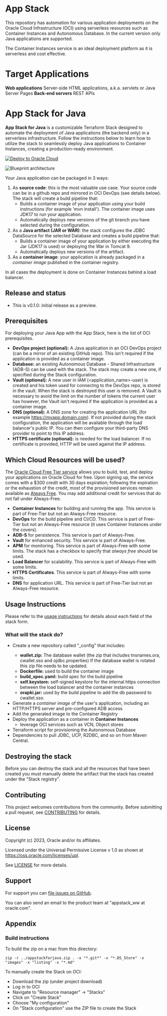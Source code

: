 App Stack
=========

This repository has automation for various application deployments on the Oracle Cloud Infrastructure (OCI) using serverless resources such as Container Instances and Autonomous Database. In the current version only Java applications are supported. 

The Container Instances service is an ideal deployment platform as it is serverless and cost effective.
# Target Applications

**Web applications** Server-side HTML applications, a.k.a. servlets or Java Server Pages
**Back-end servers** REST APIs
# App Stack for Java

**App Stack for Java** is a customizable Terraform Stack designed to automate the deployment of Java applications (the backend only) in a serverless infrastructure. Follow the instructions below to learn how to utilize the stack to seamlessly deploy Java applications to Container Instances, creating a production-ready environment.

[![Deploy to Oracle Cloud](https://oci-resourcemanager-plugin.plugins.oci.oraclecloud.com/latest/deploy-to-oracle-cloud.svg)](https://cloud.oracle.com/resourcemanager/stacks/create?zipUrl=https://github.com/oracle-quickstart/appstack/releases/download/v0.1.1/appstackforjava.zip) 

![Blueprint architecture](https://github.com/oracle-quickstart/appstack/blob/main/images/blueprintarchitecture.svg)

Your Java application can be packaged in 3 ways:
1. As **source code**: this is the most valuable use case. Your source code can be in a github repo and mirrored in OCI DevOps (see details below). The stack will create a build pipeline that:
    - Builds a container image of your application using your build instructions (for example 'mvn install'). The container image uses JDK17 to run your application.
    - Automatically deploys new versions of the git branch you have selected during the configuration.
2. As a **Java artifact (JAR or WAR)**: the stack configures the JDBC DataSource for the selected Database and creates a build pipeline that:
    - Builds a container image of your application by either executing the Jar (JDK17 is used) or deploying the War in Tomcat 9.
    - Automatically deploys new versions of the artifact.
3. As a  **container image**: your application is already packaged in a *container image* published in the container registry.

In all cases the deployment is done on Container Instances behind a load balancer.

## Release and status
 - This is v0.1.0: initial release as a preview.

## Prerequisites

For deploying your Java App with the App Stack, here is the list of OCI prerequisites.

- **DevOps project (optional):** A Java application in an OCI DevOps project (can be a mirror of an existing GitHub repo). This isn't required if the application is provided as a container image.
- **Database:** an existing Autonomous Database  - Shared Infrastructure (ADB-S) can be used with the stack. The stack may create a new one, if specified during the Stack configuration. 
- **Vault (optional):** A new user in IAM (<application_name>-user) is created and his token used for connectng to the DevOps repo, is stored in the vault. When the stack is destroyed this user is removed. A Vault is necessary to avoid the limit on the number of tokens the current user has however, the Vault isn't required if the application is provided as a container image.
- **DNS (optional):** A DNS zone for creating the application URL (for example https://myapp.domain.com). If not provided during the stack configuration, the application will be available through the load balancer's public IP. You can then configure your third-party DNS provider to point to this IP address.
- **HTTPS certificate (optional):** is needed for the load balancer. If no certificate is provided, HTTP will be used against the IP address.


## Which Cloud Resources will be used?

The [Oracle Cloud Free Tier service](https://www.oracle.com/cloud/free/) allows you to  build, test, and deploy your applications on Oracle Cloud for free. Upon signing up, the service comes with a $300 credit with 30 days expiration; following the expiration or the exhaustion of the credit, most of the provisioned services remain available  as [Always Free](https://www.oracle.com/cloud/free/#always-free). You may add additional credit for services that do not fall under Always-Free.
- **Container Instances** for building and running  the app. This service is part of Free-Tier but not an Always-Free resource. 
- **DevOps** for the build pipeline and CI/CD. This service is part of Free-Tier but not an Always-Free resource (it uses Container Instances under the covers).
- **ADB-S** for persistence. This service is part of Always-Free. 
- **Vault** for enhanced security. This service is part of Always-Free. 
- **APM** for monitoring. This service is part of Always-Free with some limits. The stack has a checkbox to specify that *always free* should be used.
- **Load Balancer** for scalability.  This service is part of Always-Free with some limits.
- **HTTPS Certificates**. This service is part of Always-Free with some limits. 
- **DNS** for application URL. This service is part of Free-Tier but not an Always-Free resource. 


## Usage Instructions

Please refer to the [usage instructions](./usage_instructions.md) for details about each field of the stack form.

### What will the stack do?

 - Create a new repository called "<application-name>_config" that includes:
   - **wallet.zip:** The database wallet (the zip that includes tnsnames.ora, cwallet.sso and ojdbc.properties) If the database wallet is rotated this zip file needs to be updated.
   - **Dockerfile:** used to build the container image
   - **build_spec.yaml:** build spec for the build pipeline
   - **self.keystore:** self-signed keystore for the internal https connection between the load balancer and the container instances
   - **orapki.jar:** used by the build pipeline to add the db password to cwallet.sso.
 - Generate a *container image* of the user's application, including an HTTP/HTTPS server and pre-configured ADB access
 - Add the generated image to the Container Registry
 - Deploy the application as a container in **Container Instances**
   - leverage OCI services such as VCN, Object stores 
 - Terraform script for provisioning the Autonomous Database
 - Dependencies to pull JDBC, UCP, R2DBC, and so on from Maven  Central. 

## Destroying the stack

Before you can destroy the stack and all the resources that have been created you must manually delete the artifact that the stack has created under the "Stack registry".

## Contributing

This project welcomes contributions from the community. Before submitting a pull
request, see [CONTRIBUTING](./CONTRIBUTING.md) for details.

## License

Copyright (c) 2023, Oracle and/or its affiliates.

Licensed under the Universal Permissive License v 1.0 as shown at https://oss.oracle.com/licenses/upl.

See [LICENSE](./LICENSE) for more details.

## Support

For support you can [file issues on GitHub](https://github.com/oracle-quickstart/appstack/issues).

You can also send an email to the product team at "appstack_ww at oracle.com".

## Appendix

### Build instructions
To build the zip on a mac from this directory:
```
zip -r ../appstackforjava.zip . -x "*.git*" -x "*.DS_Store" -x "images" -x "listing" -x "*.md"
```


To manually create the Stack on OCI:
 - Download the zip (under project download)
 - Log in to OCI
 - Navigate to "Resource manager" -> "Stacks"
 - Click on "Create Stack"
 - Choose "My configuration"
 - On "Stack configuration" use the ZIP file to create the Stack
